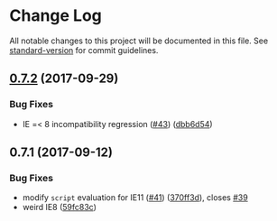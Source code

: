# Change Log

All notable changes to this project will be documented in this file. See [standard-version](https://github.com/conventional-changelog/standard-version) for commit guidelines.

<a name="0.7.2"></a>
## [0.7.2](https://github.com/webpack-contrib/script-loader/compare/v0.7.1...v0.7.2) (2017-09-29)


### Bug Fixes

* IE =< 8 incompatibility regression ([#43](https://github.com/webpack-contrib/script-loader/issues/43)) ([dbb6d54](https://github.com/webpack-contrib/script-loader/commit/dbb6d54))



<a name="0.7.1"></a>
## 0.7.1 (2017-09-12)


### Bug Fixes

* modify `script` evaluation for IE11 ([#41](https://github.com/webpack-contrib/script-loader/issues/41)) ([370ff3d](https://github.com/webpack-contrib/script-loader/commit/370ff3d)), closes [#39](https://github.com/webpack-contrib/script-loader/issues/39)
* weird IE8 ([59fc83c](https://github.com/webpack-contrib/script-loader/commit/59fc83c))
